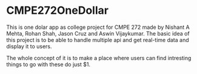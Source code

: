 CMPE272OneDollar
================
This is one dolar app as college project for CMPE 272 made by Nishant A Mehta, Rohan Shah, Jason Cruz and Aswin Vijaykumar.
The basic idea of this project is to be able to handle multiple api and get real-time data and display it to users.

The whole concept of it is to make a place where users can find intresting things to go with these do just $1.
